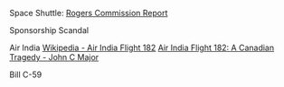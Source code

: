 
Space Shuttle: [Rogers Commission Report](https://en.wikipedia.org/wiki/Rogers_Commission_Report)

Sponsorship Scandal

Air India
[Wikipedia - Air India Flight 182](https://en.wikipedia.org/wiki/Air_India_Flight_182)
[Air India Flight 182: A Canadian Tragedy - John C Major](https://epe.lac-bac.gc.ca/100/200/301/pco-bcp/commissions-ef/air_india-ef/final_report-ef/en/reports/finalreport/default.htm)

Bill C-59
